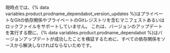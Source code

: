 現時点では、{% data variables.product.prodname_dependabot_version_updates %}はプライベートなGitの依存関係やプライベートのGitレジストリを含むマニフェストあるいはロックファイルをサポートしていません。 これは、バージョンのアップデートを実行する際に、{% data variables.product.prodname_dependabot %}はバージョンアップデートが成功したことを検証するために、すべての依存関係をソースから解決しなければならないためです。
